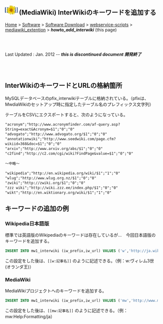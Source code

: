 ## ![icon](../readme_pics/softdown-ico-MediaWiki.png) (MediaWiki) InterWikiのキーワードを追加する<!-- omit in toc -->

[Home](https://oasis3855.github.io/webpage/) > [Software](https://oasis3855.github.io/webpage/software/index.html) > [Software Download](https://oasis3855.github.io/webpage/software/software-download.html) > [webservice-scripts](../../README.md) > [mediawiki_extention](../README.md) > ***howto_add_interwiki*** (this page)

<br />
<br />

Last Updated : Jan. 2012 -- ***this is discontinued document 開発終了***

<br />
<br />

## InterWikiのキーワードとURLの格納箇所

MySQLデータベースのpfix_interwikiテーブルに格納されている。（pfixは、MwdiaWikiのセットアップ時に指定したテーブル名のプレフィックス文字列）

テーブルをCSVにエクスポートすると、次のようになっている。

```
"acronym";"http://www.acronymfinder.com/af-query.asp?String=exact&Acronym=$1";"0";"0"
"advogato";"http://www.advogato.org/$1";"0";"0"
"annotationwiki";"http://www.seedwiki.com/page.cfm?wikiid=368&doc=$1";"0";"0"
"arxiv";"http://www.arxiv.org/abs/$1";"0";"0"
"c2find";"http://c2.com/cgi/wiki?FindPage&value=$1";"0";"0"

～中略～

"wikipedia";"http://en.wikipedia.org/wiki/$1";"1";"0"
"wlug";"http://www.wlug.org.nz/$1";"0";"0"
"zwiki";"http://zwiki.org/$1";"0";"0"
"zzz wiki";"http://wiki.zzz.ee/index.php/$1";"0";"0"
"wikt";"http://en.wiktionary.org/wiki/$1";"1";"0"
```

## キーワードの追加の例
### Wikipedia日本語版

標準では英語版のWikipediaのキーワードは存在しているが…　今回日本語版のキーワードを追加する。

```SQL
INSERT INTO mw1_interwiki (iw_prefix,iw_url) VALUES ('w','http://ja.wikipedia.org/wiki/$1')
```

この設定をした後は、```[[w:記事名]]``` のように記述できる。（例：w:ヴィレム3世 (オランダ王)）

### MediaWiki

MediaWikiプロジェクトへのキーワードを追加する。

```SQL
INSERT INTO mw1_interwiki (iw_prefix,iw_url) VALUES ('mw','http://www.mediawiki.org/wiki/$1')
```

この設定をした後は、```[[mw:記事名]]``` のように記述できる。（例：mw:Help:Formatting/ja） 

